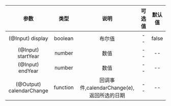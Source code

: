 | 参数    |    类型   |      说明 |      可选值 |      默认值 |
|:------:|:-------:|:--------:|:--------:|:--------:|
|(@Input) display|boolean|布尔值|--|false|
|(@Input) startYear|number|数值|--|--|
|(@Input) endYear|number|数值|--|--|
|(@Output) calendarChange|function|回调事件,calendarChange(e),返回所选的日期|--|--|